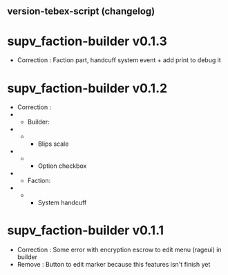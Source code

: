 ## version-tebex-script (changelog)

# supv_faction-builder v0.1.3
- Correction : Faction part, handcuff system event + add print to debug it

# supv_faction-builder v0.1.2
- Correction :
- - Builder: 
- - - Blips scale
- - - Option checkbox
- - Faction: 
- - - System handcuff

# supv_faction-builder v0.1.1
- Correction : Some error with encryption escrow to edit menu (rageui) in builder
- Remove : Button to edit marker because this features isn't finish yet
